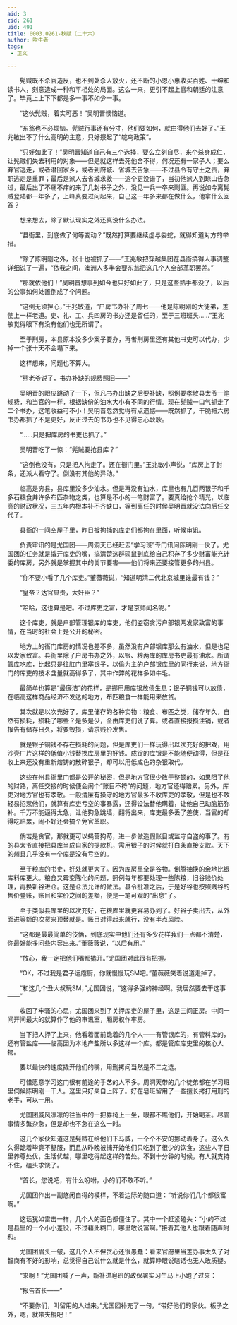 ```yaml
---
aid: 3
zid: 261
uid: 491
title: 0003.0261-秋赋（二十六）
author: 吹牛者
tags: 
 - 正文

---
```




　　髡贼既不杀官造反，也不到处杀人放火，还不断的小恩小惠收买百姓、士绅和读书人，刻意造成一种和平相处的局面。这么一来，更引不起上官和朝廷的注意了。毕竟上上下下都是多一事不如少一事。

　　“这伙髡贼，着实可恶！”吴明晋懊恼道。

　　“东翁也不必烦恼。髡贼行事还有分寸，他们要如何，就由得他们去好了。”王兆敏出不了什么高明的主意，只好祭起了“鸵鸟政策”。

　　“只好如此了！”吴明晋知道自己有三个选择，要么立刻自尽，来个杀身成仁，让髡贼们失去利用的对象——但是就这样去死他舍不得，何况还有一家子人；要么弃官逃走，或者潜回家乡，或者到府城、省城去告急——不过县令有守土之责，弃职逃走是重罪；最后是派人去省城求救——这个更没谱了，当初他派人到琼山告急过，最后出了不痛不痒的来了几封书子之外，没见一兵一卒来剿匪。再说如今离髡贼登陆都一年多了，上峰真要过问起来，自己这一年多来都在做什么，他拿什么回答？

　　想来想去，除了默认现实之外还真没什么办法。

　　“县衙里，到底做了何等变动？”既然打算要继续虚与委蛇，就得知道对方的举措。

　　“除了陈明刚之外，张十也被抓了——”王兆敏把穿越集团在县衙搞得人事调整详细说了一遍，“依我之间，澳洲人多半会要东翁把这几个人全部革职罢差。”

　　“那就依他们！”吴明晋想事到如今也只好如此了，只是这些熟手都没了，以后的公事如何处置倒成了个问题。

　　“这倒无须担心，”王兆敏道，“户房书办补了周七——他是陈明刚的大徒弟，差使上一样老道。吏、礼、工、兵四房的书办还是留任的，至于三班班头……”王兆敏觉得眼下有没有他们也无所谓了。

　　至于刑房，本县原本没多少案子要办，再者刑房里还有其他书吏可以代办，少掉一个张十天不会塌下来。

　　这样想来，问题也不算大。

　　“熊老爷说了，书办补缺的规费照旧——”

　　吴明晋的眼皮跳动了一下，但凡书办出缺之后要补缺，照例要孝敬县太爷一笔规费，和当官的一样，根据缺份的油水大小有不同的行情。现在髡贼一口气抓走了二个书办，这笔收益可不小！吴明晋忽然觉得有点遗憾——既然抓了，干脆把六房书办都抓了不是更好，反正过去的书办也不见得忠心耿耿。

　　“……只是把库房的书吏也抓了。”

　　吴明晋吃了一惊：“髡贼要抢县库？”

　　“这倒也没有，只是把人拘走了。还在衙门里。”王兆敏小声说，“库房上了封条，还派人看守了。倒没有其他的异动。”

　　临高是穷县，县库里没多少油水。但是再没有油水，库里也有几百两银子和千多石粮食并许多布匹杂物之类，也算是不小的一笔财富了。要真给抢个精光，以临高的财政状况，三五年内根本补不齐缺口，等到离任的时候吴明晋就没法向后任交代了。

　　县衙的一间空屋子里，昨日被拘捕的库吏们都拘在里面，听候审讯。

　　负责审讯的是尤国团——周洞天已经赶去“学习班”专门讯问陈明刚一伙了。尤国团的任务就是撬开库吏的嘴，搞清楚这群硕鼠到底给自己积存了多少财富能充计委的库房，另外就是掌握其中的关节要害——他们将来还要接管更多的州县。

　　“你不要小看了几个库吏。”董薇薇说，“知道明清二代北京城里谁最有钱？”

　　“皇帝？达官显贵，大奸臣？”

　　“哈哈，这也算是吧。不过库吏之富，才是京师闻名呢。”

　　这个库吏，就是户部管理银库的库吏，他们盗窃贪污户部银两发家致富的事情，在当时的社会上是公开的秘密。

　　地方上的衙门库房的情况也差不多，虽然没有户部银库那么有油水，但是也足以发家致富。县衙里除了户房书办之外，以银、粮两库的库房书吏最有油水。所谓管库吃库，比起只是往肛门里塞银子，以偷为主的户部银库里的同行来说，地方衙门的库吏的技术含量就高得多了，其中作弊的花样多如牛毛。

　　最简单也算是“最廉洁”的花样，是挪用用库银放债生息；银子铜钱可以放债，在临高这样商品经济不发达的地方，布匹粮食一样能用来放贷。

　　其次就是以次充好了，库里储存的各种实物：粮食、布匹之类，储存年久，自然有损耗，损耗了哪些？是多是少，全由库吏们说了算。或者直接报损注销，或者报告有储存日久，将要毁损，请求贱价发售。

　　就是银子铜钱不存在损耗的问题，但是库吏们一样玩得出以次充好的把戏，用沙壳广片这样的低值小钱替换库房里的好钱。成锭的库银是不能随便动得，但是征收上来还没有重新熔铸的散碎银子，却可以用低成色的杂银取代。

　　这些在州县衙里门都是公开的秘密，但是地方官很少敢于整顿的，如果阻了他的财路，离任交接的时候便会闹个“账目不符”的问题，地方官还得赔累。另外，库吏对地方官也有孝敬。一般清廉有操守的地方官最多不收库吏的孝敬，但是也不敢轻易招惹他们，就算有库吏亏空的事暴露，还得设法替他瞒着，让他自己动脑筋弥补。千万不能逼得太急，让他狗急跳墙，翻将出来，库吏最多丢了差使，当官的却得吃赔累，闹不好还会搞个免官革职。

　　倘若是贪官，那就更可以蝇营狗苟，进一步做造假账目或监守自盗的事了。有的县太爷直接把县库当成自家的提款机，需用银子的时候就打白条直接支取。天下的州县几乎没有一个库是没有亏空的。

　　至于粮库的书吏，好处就更大了。因为库房里全是谷物。倒腾抽换的余地比银库料库更大。粮食又霉变陈化的问题，照例每年都要处理一些陈粮，旧谷贱价处理，再换新谷进仓。这是仓法允许的做法。县令批准之后，于是好谷也按照贱谷的售价登账，账目和实价之间的差额，便是一笔可观的“出息”了。

　　至于类似县库里的以次充好，在粮库里就更容易办到了。好谷子卖出去，从外面进等额的次货来顶替就是。账目对得起来就行，没有半点风险。

　　“这都是最最简单的伎俩，到底现实中他们还有多少花样我们一点都不清楚，你最好能多问些内容出来。”董薇薇说，“以后有用。”

　　“放心，我一定把他们嘴都撬开。”尤国团对此很有把握。

　　“OK，不过我是君子远庖厨，你就慢慢玩SM吧。”董薇薇笑着说道走掉了。

　　“和这几个丑大叔玩SM，”尤国团说，“这得多强的神经啊。我居然要去干这事——”

　　收回了牢骚的心思，尤国团来到了关押库吏的屋子里，这是三间正房。中间一间开间最大的就算作了他的审讯室，厢房权作牢房。

　　当下把人押了上来，他看着面前跪着的几个人——有管银库的，有管料库的，还有管盐库——临高因为本地产盐所以多这样一个库。都是管库库吏里的核心人物。

　　要以最快的速度撬开他们的嘴，用刑拷问当然是不二之选。

　　可惜愿意学习这门很有前途的手艺的人不多。周洞天带的几个徒弟都在学习班里伺候陈明刚一干人。这里只好亲自上阵了。好在皂班留用了一些擅长拷打用刑的老手，可以一用。

　　尤国团威风凛凛的往当中的一把靠椅上一坐，眼都不瞧他们，开始喝茶。尽管事情多繁杂急，但是却也不急在这么一时。

　　这几个家伙知道这是髡贼在给他们下马威，一个个不安的挪动着身子。这么久久得跪着毕竟不舒服，而且从昨晚被捕开始他们只吃到了很少的饮食，这些人平日里养尊处优，生活优越，哪里吃得起这样的苦处。不到十分钟的时候，有人就支持不住，磕头求饶了。

　　“首长，您说吧，有什么吩咐，小的们不敢不听。”

　　尤国团作出一副悠闲自得的模样，不着边际的随口道：“听说你们几个都很富啊。”

　　这话犹如雷击一样，几个人的面色都僵住了。其中一个赶紧磕头：“小的不过是县里的一个小小差役，不过藉此糊口，哪里敢说富啊。”接着其他人也跟着随声附和。

　　尤国团眉头一皱，这几个人不但贪心还很愚蠢：看来官府里当差办事太久了对智商有不好的影响，总觉得自己说什么就是什么，就算睁眼说瞎话也无人敢质疑。

　　“来啊！”尤国团喊了一声，新补进皂班的政保署实习生马上小跑了过来：

　　“报告首长——”

　　“不要你们，叫留用的人过来。”尤国团补充了一句，“带好他们的家伙。板子之外，嗯，就带夹棍吧！”



